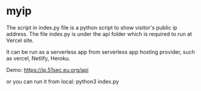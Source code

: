 # myip

The script in index.py file is a python script to show visitor's public ip address. The file index.py is under the api folder which is required to run at Vercel site. 

It can be run as a serverless app from serverless app hosting provider, such as vercel, Netlify, Heroku. 

Demo: https://ip.51sec.eu.org/api

or you can run it from local:
python3 index.py
